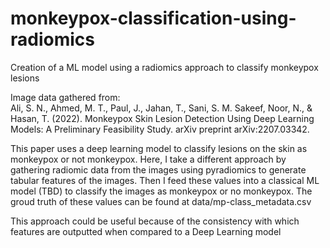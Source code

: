 # monkeypox-classification-using-radiomics
Creation of a ML model using a radiomics approach to classify monkeypox lesions

Image data gathered from: <br>
Ali, S. N., Ahmed, M. T., Paul, J., Jahan, T., Sani, S. M. Sakeef, Noor, N., & Hasan, T. (2022). Monkeypox Skin Lesion Detection Using Deep Learning Models: A Preliminary Feasibility Study. arXiv preprint arXiv:2207.03342.

This paper uses a deep learning model to classify lesions on the skin as monkeypox or not monkeypox. Here, I take a different approach by gathering radiomic data from the images using pyradiomics to generate tabular features of the images. Then I feed these values into a classical ML model (TBD) to classify the images as monkeypox or no monkeypox. The groud truth of these values can be found at data/mp-class_metadata.csv

This approach could be useful because of the consistency with which features are outputted when compared to a Deep Learning model